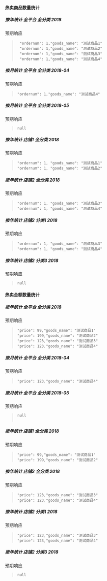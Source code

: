 #### 热卖商品数量统计

##### 按年统计 全平台 全分类 2018

预期响应

> ```
>  "ordernum": 1,"goods_name": "测试商品1"
>  "ordernum": 1,"goods_name": "测试商品2"
>  "ordernum": 1,"goods_name": "测试商品3"
>  "ordernum": 1,"goods_name": "测试商品4"
> ```

##### 按月统计 全平台 全分类 2018-04

预期响应

> ```
> "ordernum": 1,"goods_name": "测试商品4"
> ```

##### 按月统计 全平台 全分类 2018-05

预期响应

> ```
> null
> ```

##### 按年统计 店铺1 全分类 2018

预期响应

> ```
> "ordernum": 1, "goods_name": "测试商品1"
> "ordernum": 1, "goods_name": "测试商品2"
> ```

##### 按年统计 店铺2 全分类 2018

预期响应

> ```
> "ordernum": 1, "goods_name": "测试商品3"
> "ordernum": 1, "goods_name": "测试商品4"
> ```

##### 按年统计 店铺2 分类1 2018

预期响应

> ```
> "ordernum": 1, "goods_name": "测试商品3"
> "ordernum": 1, "goods_name": "测试商品4"
> 
> ```

##### 按年统计 店铺2 分类3 2018

预期响应

> ```
> null
> 
> ```



#### 热卖金额数量统计

##### 按年统计 全平台 全分类 2018

预期响应

> ```
> "price": 99,"goods_name": "测试商品1"
> "price": 199,"goods_name": "测试商品2"
> "price": 123,"goods_name": "测试商品3"
> "price": 123,"goods_name": "测试商品4"
> 
> ```

##### 按月统计 全平台 全分类 2018-04

预期响应

> ```
> "price": 123,"goods_name": "测试商品4"
> 
> ```

##### 按月统计 全平台 全分类 2018-05

预期响应

> ```
> null
> 
> 
> ```

##### 按年统计 店铺1 全分类 2018

预期响应

> ```
> "price": 99,"goods_name": "测试商品1"
> "price": 199,"goods_name": "测试商品2"
> 
> ```

##### 按年统计 店铺2 全分类 2018

预期响应

> ```
> "price": 123,"goods_name": "测试商品3"
> "price": 123,"goods_name": "测试商品4"
> 
> ```

##### 按年统计 店铺2 分类1 2018

预期响应

> ```
> "price": 123,"goods_name": "测试商品3"
> "price": 123,"goods_name": "测试商品4"
> 
> ```

##### 按年统计 店铺2 分类3 2018

预期响应

> ```
> null
> 
> ```

#### 
